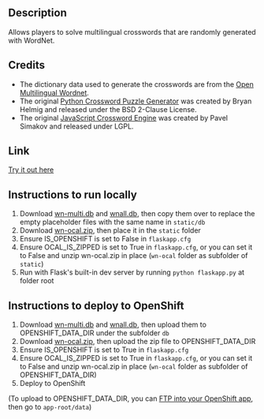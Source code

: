 ## Description

Allows players to solve multilingual crosswords that are randomly generated with WordNet.

## Credits

- The dictionary data used to generate the crosswords are from the [Open Multilingual Wordnet](http://compling.hss.ntu.edu.sg/omw/).
- The original [Python Crossword Puzzle Generator](http://bryanhelmig.com/python-crossword-puzzle-generator/) was created by Bryan Helmig and released under the BSD 2-Clause License.
- The original [JavaScript Crossword Engine](http://softwaresecretweapons.com/crossword_engine.html) was created by Pavel Simakov and released under LGPL.

## Link

[Try it out here](http://multi-xwords.rhcloud.com)

## Instructions to run locally

1. Download [wn-multi.db](https://www.dropbox.com/s/zo4u1lbvjuajm8a/wn-multi.db?dl=0) and [wnall.db](https://www.dropbox.com/s/3vszhzz4eafeoqo/wnall.db?dl=0), then copy them over to replace the empty placeholder files with the same name in `static/db`
2. Download [wn-ocal.zip](https://www.dropbox.com/s/mz3r9vn0obpo3tt/wn-ocal.zip?dl=0), then place it in the `static` folder
3. Ensure IS_OPENSHIFT is set to False in `flaskapp.cfg`
4. Ensure OCAL_IS_ZIPPED is set to True in `flaskapp.cfg`, or you can set it to False and unzip wn-ocal.zip in place (`wn-ocal` folder as subfolder of `static`)
5. Run with Flask's built-in dev server by running `python flaskapp.py` at folder root

## Instructions to deploy to OpenShift

1. Download [wn-multi.db](https://www.dropbox.com/s/zo4u1lbvjuajm8a/wn-multi.db?dl=0) and [wnall.db](https://www.dropbox.com/s/3vszhzz4eafeoqo/wnall.db?dl=0), then upload them to OPENSHIFT_DATA_DIR under the subfolder `db`
2. Download [wn-ocal.zip](https://www.dropbox.com/s/mz3r9vn0obpo3tt/wn-ocal.zip?dl=0), then upload the zip file to OPENSHIFT_DATA_DIR
3. Ensure IS_OPENSHIFT is set to True in `flaskapp.cfg`
4. Ensure OCAL_IS_ZIPPED is set to True in `flaskapp.cfg`, or you can set it to False and unzip wn-ocal.zip in place (`wn-ocal` folder as subfolder of OPENSHIFT_DATA_DIR)
5. Deploy to OpenShift

(To upload to OPENSHIFT_DATA_DIR, you can [FTP into your OpenShift app](https://blog.openshift.com/using-filezilla-and-sftp-on-windows-with-openshift/), then go to `app-root/data`)
